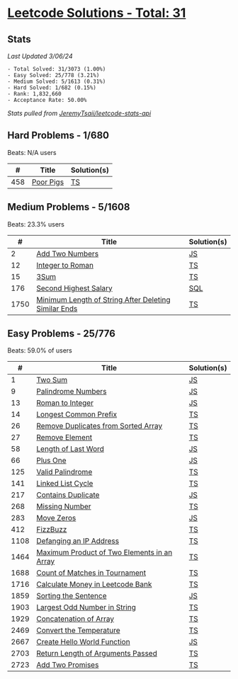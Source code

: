 # [Leetcode Solutions - Total: 31](https://leetcode.com/dickey)

## Stats

_Last Updated 3/06/24_

```
- Total Solved: 31/3073 (1.00%)
- Easy Solved: 25/778 (3.21%)
- Medium Solved: 5/1613 (0.31%)
- Hard Solved: 1/682 (0.15%)
- Rank: 1,832,660
- Acceptance Rate: 50.00%
```

_Stats pulled from_
_[JeremyTsaii/leetcode-stats-api](https://github.com/JeremyTsaii/leetcode-stats-api?tab=readme-ov-file)_

## Hard Problems - 1/680

Beats: N/A users

| #   | Title                                                | Solution(s)        |
| --- | ---------------------------------------------------- | ------------------ |
| 458 | [Poor Pigs](https://leetcode.com/problems/poor-pigs) | [TS](/hard/458.ts) |

## Medium Problems - 5/1608

Beats: 23.3% users

| #    | Title                                                                                                                                      | Solution(s)            |
| ---- | ------------------------------------------------------------------------------------------------------------------------------------------ | ---------------------- |
| 2    | [Add Two Numbers](https://leetcode.com/problems/add-two-numbers)                                                                           | [JS](/medium/2.js)     |
| 12   | [Integer to Roman](https://leetcode.com/problems/integer-to-roman)                                                                         | [TS](/medium/12.ts)    |
| 15   | [3Sum](https://leetcode.com/problems/3sum)                                                                                                 | [TS](/medium/15.ts)    |
| 176  | [Second Highest Salary](https://leetcode.com/problems/second-highest-salary)                                                               | [SQL](/medium/176.sql) |
| 1750 | [Minimum Length of String After Deleting Similar Ends](https://leetcode.com/problems/minimum-length-of-string-after-deleting-similar-ends) | [TS](/medium/1750.ts)  |

## Easy Problems - 25/776

Beats: 59.0% of users

| #    | Title                                                                                                                    | Solution(s)         |
| ---- | ------------------------------------------------------------------------------------------------------------------------ | ------------------- |
| 1    | [Two Sum](https://leetcode.com/problems/two-sum)                                                                         | [JS](/easy/1.js)    |
| 9    | [Palindrome Numbers](https://leetcode.com/problems/palindrome-number)                                                    | [JS](/easy/9.js)    |
| 13   | [Roman to Integer](https://leetcode.com/problems/roman-to-integer)                                                       | [JS](/easy/13.js)   |
| 14   | [Longest Common Prefix](https://leetcode.com/problems/longest-common-prefix)                                             | [TS](/easy/14.ts)   |
| 26   | [Remove Duplicates from Sorted Array](https://leetcode.com/problems/remove-duplicates-from-sorted-array)                 | [TS](/easy/26.ts)   |
| 27   | [Remove Element](https://leetcode.com/problems/remove-element)                                                           | [TS](/easy/27.ts)   |
| 58   | [Length of Last Word](https://leetcode.com/problems/length-of-last-word)                                                 | [JS](/easy/58.js)   |
| 66   | [Plus One](https://leetcode.com/problems/plus-one)                                                                       | [JS](/easy/66.js)   |
| 125  | [Valid Palindrome](https://leetcode.com/problems/valid-palindrome)                                                       | [TS](/easy/125.ts)  |
| 141  | [Linked List Cycle](https://leetcode.com/problems/linked-list-cycle)                                                     | [TS](/easy/141.ts)  |
| 217  | [Contains Duplicate](https://leetcode.com/problems/contains-duplicate)                                                   | [JS](/easy/217.js)  |
| 268  | [Missing Number](https://leetcode.com/problems/missing-number)                                                           | [TS](/easy/268.ts)  |
| 283  | [Move Zeros](https://leetcode.com/problems/move-zeroes)                                                                  | [JS](/easy/283.js)  |
| 412  | [FizzBuzz](https://leetcode.com/problems/fizz-buzz)                                                                      | [TS](/easy/412.ts)  |
| 1108 | [Defanging an IP Address](https://leetcode.com/problems/defanging-an-ip-address)                                         | [TS](/easy/1108.ts) |
| 1464 | [Maximum Product of Two Elements in an Array](https://leetcode.com/problems/maximum-product-of-two-elements-in-an-array) | [TS](/easy/1464.ts) |
| 1688 | [Count of Matches in Tournament](https://leetcode.com/problems/count-of-matches-in-tournament)                           | [TS](/easy/1688.ts) |
| 1716 | [Calculate Money in Leetcode Bank](https://leetcode.com/problems/calculate-money-in-leetcode-bank)                       | [TS](/easy/1716.ts) |
| 1859 | [Sorting the Sentence](https://leetcode.com/problems/sorting-the-sentence)                                               | [JS](/easy/1859.js) |
| 1903 | [Largest Odd Number in String](https://leetcode.com/problems/largest-odd-number-in-string)                               | [TS](/easy/1903.ts) |
| 1929 | [Concatenation of Array](https://leetcode.com/problems/concatenation-of-array/)                                          | [TS](/easy/1929.ts) |
| 2469 | [Convert the Temperature](https://leetcode.com/problems/convert-the-temperature)                                         | [TS](/easy/2469.ts) |
| 2667 | [Create Hello World Function](https://leetcode.com/problems/create-hello-world-function)                                 | [JS](/easy/2667.js) |
| 2703 | [Return Length of Arguments Passed](https://leetcode.com/problems/return-length-of-arguments-passed)                     | [TS](/easy/2703.ts) |
| 2723 | [Add Two Promises](https://leetcode.com/problems/add-two-promises)                                                       | [TS](/easy/2723.ts) |
